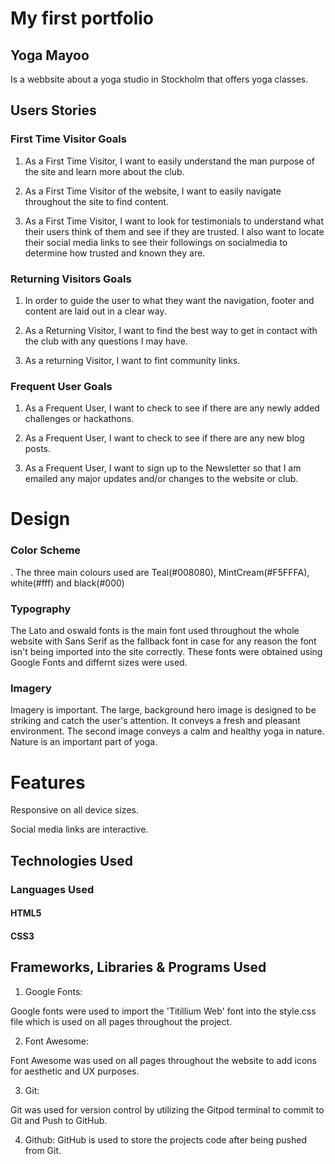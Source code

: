 # My first portfolio

## Yoga Mayoo

Is a webbsite about a yoga studio in Stockholm that offers yoga classes. 

## Users Stories

### First Time Visitor Goals
1. As a First Time Visitor, I want to easily understand the man purpose of the site and learn more about the club. 

2. As a First Time Visitor of the website, I want to easily navigate throughout the site to find content.

3. As a First Time Visitor, I want to look for testimonials to understand what their users think of them and see if they are trusted. I also want to locate their social media links to see their followings on socialmedia to determine how trusted and known they are. 



### Returning Visitors Goals
 1. In order to guide the user to what they want the navigation, footer and content are laid out in a clear way.

 2. As a Returning Visitor, I want to find the best way to get in contact with the club with any questions I may have.

 3. As a returning Visitor, I want to fint community links. 

### Frequent User Goals

1. As a Frequent User, I want to check to see if there are any newly added challenges or hackathons.

2. As a Frequent User, I want to check to see if there are any new blog posts.

3. As a Frequent User, I want to sign up to the Newsletter so that I am emailed any major updates and/or changes to the website or club.

# Design

### Color Scheme
 . The three main colours used are Teal(#008080), MintCream(#F5FFFA), white(#fff) and black(#000)

### Typography

The Lato and oswald fonts is the main font used throughout the whole website with Sans Serif as the fallback font in case for any reason the font isn't being imported into the site correctly. These fonts were obtained using Google Fonts and differnt sizes were used. 

### Imagery
Imagery is important. The large, background hero image is designed to be striking and catch the user's attention. It conveys a fresh and pleasant environment.
The second image conveys a calm and healthy yoga in nature. Nature is an important part of yoga. 

# Features

Responsive on all device sizes.

Social media links are interactive.

## Technologies Used

### Languages Used

#### HTML5
#### CSS3

## Frameworks, Libraries & Programs Used

1. Google Fonts: 

Google fonts were used to import the 'Titillium Web' font into the style.css file which is used on all pages throughout the project.

2. Font Awesome:

Font Awesome was used on all pages throughout the website to add icons for aesthetic and UX purposes.

3. Git: 

Git was used for version control by utilizing the Gitpod terminal to commit to Git and Push to GitHub.

4. Github: 
GitHub is used to store the projects code after being pushed from Git.




